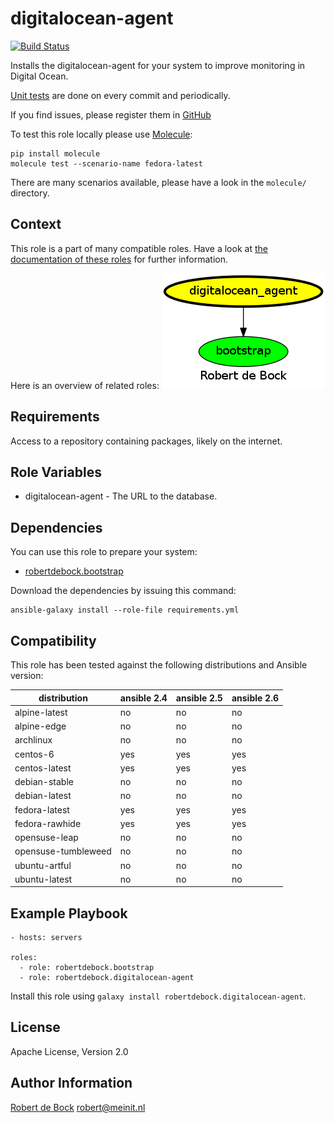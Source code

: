 digitalocean-agent
=========

[![Build Status](https://travis-ci.org/robertdebock/ansible-role-digitalocean-agent.svg?branch=master)](https://travis-ci.org/robertdebock/ansible-role-digitalocean-agent)

Installs the digitalocean-agent for your system to improve monitoring in Digital Ocean.

[Unit tests](https://travis-ci.org/robertdebock/ansible-role-digitalocean-agent) are done on every commit and periodically.

If you find issues, please register them in [GitHub](https://github.com/robertdebock/ansible-role-digitalocean-agent/issues)

To test this role locally please use [Molecule](https://github.com/metacloud/molecule):
```
pip install molecule
molecule test --scenario-name fedora-latest
```
There are many scenarios available, please have a look in the `molecule/` directory.

Context
--------
This role is a part of many compatible roles. Have a look at [the documentation of these roles](https://robertdebock.nl/) for further information.

Here is an overview of related roles:
![dependencies](https://raw.githubusercontent.com/robertdebock/drawings/artifacts/digitalocean-agent.png "Dependency")

Requirements
------------

Access to a repository containing packages, likely on the internet.

Role Variables
--------------

- digitalocean-agent - The URL to the database.

Dependencies
------------

You can use this role to prepare your system:

- [robertdebock.bootstrap](https://travis-ci.org/robertdebock/ansible-role-bootstrap)


Download the dependencies by issuing this command:
```
ansible-galaxy install --role-file requirements.yml
```

Compatibility
-------------

This role has been tested against the following distributions and Ansible version:

|distribution|ansible 2.4|ansible 2.5|ansible 2.6|
|------------|-----------|-----------|-----------|
|alpine-latest|no|no|no|
|alpine-edge|no|no|no|
|archlinux|no|no|no|
|centos-6|yes|yes|yes|
|centos-latest|yes|yes|yes|
|debian-stable|no|no|no|
|debian-latest|no|no|no|
|fedora-latest|yes|yes|yes|
|fedora-rawhide|yes|yes|yes|
|opensuse-leap|no|no|no|
|opensuse-tumbleweed|no|no|no|
|ubuntu-artful|no|no|no|
|ubuntu-latest|no|no|no|

Example Playbook
----------------

```
- hosts: servers

roles:
  - role: robertdebock.bootstrap
  - role: robertdebock.digitalocean-agent
```

Install this role using `galaxy install robertdebock.digitalocean-agent`.

License
-------

Apache License, Version 2.0

Author Information
------------------

[Robert de Bock](https://robertdebock.nl/) <robert@meinit.nl>
